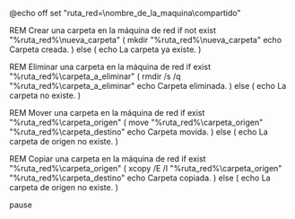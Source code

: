 
 @echo off
set "ruta_red=\\nombre_de_la_maquina\compartido"

REM Crear una carpeta en la máquina de red
if not exist "%ruta_red%\nueva_carpeta" (
    mkdir "%ruta_red%\nueva_carpeta"
    echo Carpeta creada.
) else (
    echo La carpeta ya existe.
)

REM Eliminar una carpeta en la máquina de red
if exist "%ruta_red%\carpeta_a_eliminar" (
    rmdir /s /q "%ruta_red%\carpeta_a_eliminar"
    echo Carpeta eliminada.
) else (
    echo La carpeta no existe.
)

REM Mover una carpeta en la máquina de red
if exist "%ruta_red%\carpeta_origen" (
    move "%ruta_red%\carpeta_origen" "%ruta_red%\carpeta_destino"
    echo Carpeta movida.
) else (
    echo La carpeta de origen no existe.
)

REM Copiar una carpeta en la máquina de red
if exist "%ruta_red%\carpeta_origen" (
    xcopy /E /I "%ruta_red%\carpeta_origen" "%ruta_red%\carpeta_destino"
    echo Carpeta copiada.
) else (
    echo La carpeta de origen no existe.
)

pause
